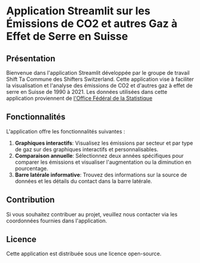 # Application Streamlit sur les Émissions de CO2 et autres Gaz à Effet de Serre en Suisse

## Présentation

Bienvenue dans l'application Streamlit développée par le groupe de travail Shift Ta Commune des Shifters Switzerland. Cette application vise à faciliter la visualisation et l'analyse des émissions de CO2 et d'autres gaz à effet de serre en Suisse de 1990 à 2021. Les données utilisées dans cette application proviennent de [l'Office Fédéral de la Statistique](https://www.bfs.admin.ch/bfs/fr/home/statistiques/espace-environnement/indicateurs-environnement/tous-les-indicateurs/emissions-et-dechets/emissions-gaz-effet-de-serre.html)

## Fonctionnalités

L'application offre les fonctionnalités suivantes :

1. **Graphiques interactifs**: Visualisez les émissions par secteur et par type de gaz sur des graphiques interactifs et personnalisables.
2. **Comparaison annuelle**: Sélectionnez deux années spécifiques pour comparer les émissions et visualiser l'augmentation ou la diminution en pourcentage.
3. **Barre latérale informative**: Trouvez des informations sur la source de données et les détails du contact dans la barre latérale.

## Contribution

Si vous souhaitez contribuer au projet, veuillez nous contacter via les coordonnées fournies dans l'application. 

## Licence

Cette application est distribuée sous une licence open-source. 
